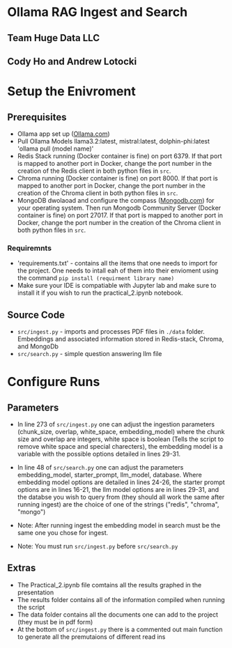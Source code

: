 # Ollama RAG Ingest and Search
## Team Huge Data LLC
## Cody Ho and Andrew Lotocki

# Setup the Enivroment

## Prerequisites

- Ollama app set up ([Ollama.com](Ollama.com))
- Pull Ollama Models llama3.2:latest, mistral:latest, dolphin-phi:latest 'ollama pull (model name)'
- Redis Stack running (Docker container is fine) on port 6379.  If that port is mapped to another port in 
Docker, change the port number in the creation of the Redis client in both python files in `src`.
- Chroma running (Docker container is fine) on port 8000. If that port is mapped to another port in 
Docker, change the port number in the creation of the Chroma client in both python files in `src`.
- MongoDB dwolaoad and configure the compass ([Mongodb.com](mongodb.com/try/download/compass)) for your operating system. Then run Mongodb Community Server (Docker container is fine) on port 27017. If that port is mapped to another port in 
Docker, change the port number in the creation of the Chroma client in both python files in `src`.

### Requiremnts
- 'requirements.txt' - contains all the items that one needs to import for the project. One needs to intall eah of them into their envioment using the command `pip install (requirment library name)`
- Make sure your IDE is compatiable with Jupyter lab and make sure to install it if you wish to run the practical_2.ipynb notebook. 

## Source Code
- `src/ingest.py` - imports and processes PDF files in `./data` folder. Embeddings and associated information 
stored in Redis-stack, Chroma, and MongoDb
- `src/search.py` - simple question answering llm file 

# Configure Runs

## Parameters
- In line 273 of `src/ingest.py` one can adjust the ingestion parameters (chunk_size, overlap, white_space, embedding_model)
where the chunk size and overlap are integers, white space is boolean (Tells the script to remove white space and special charecters), the embedding model is a variable with the possible options detailed in lines 29-31. 

- In line 48 of `src/search.py` one can adjust the parameters embedding_model, starter_prompt, llm_model, database. Where embedding model options are detailed in lines 24-26, the starter prompt options are in lines 16-21, the llm model options are in lines 29-31, and the databse you wish to query from (they should all work the same after running ingest) are the choice of one of the strings ("redis", "chroma", "mongo")

- Note: After running ingest the embedding model in search must be the same one you chose for ingest.
- Note: You must run `src/ingest.py` before `src/search.py`


## Extras

- The Practical_2.ipynb file comtains all the results graphed in the presentation
- The results folder contains all of the information compiled when running the script
- The data folder contains all the documents one can add to the project (they must be in pdf form)
- At the bottom of `src/ingest.py` there is a commented out main function to generate all the premutaions of different read ins
